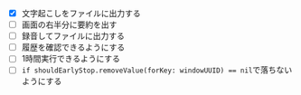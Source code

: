- [x] 文字起こしをファイルに出力する
- [ ] 画面の右半分に要約を出す
- [ ] 録音してファイルに出力する
- [ ] 履歴を確認できるようにする
- [ ] 1時間実行できるようにする
- [ ] `if shouldEarlyStop.removeValue(forKey: windowUUID) == nil`で落ちないようにする